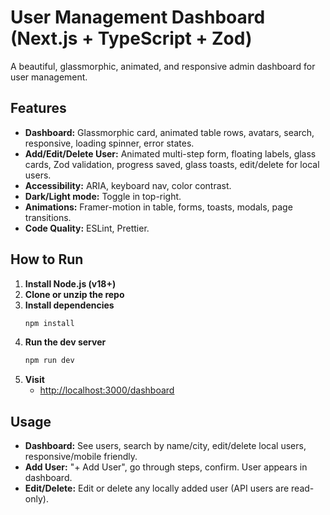 # User Management Dashboard (Next.js + TypeScript + Zod) 

A beautiful, glassmorphic, animated, and responsive admin dashboard for user management.

## Features

- **Dashboard:** Glassmorphic card, animated table rows, avatars, search, responsive, loading spinner, error states.
- **Add/Edit/Delete User:** Animated multi-step form, floating labels, glass cards, Zod validation, progress saved, glass toasts, edit/delete for local users.
- **Accessibility:** ARIA, keyboard nav, color contrast.
- **Dark/Light mode:** Toggle in top-right.
- **Animations:** Framer-motion in table, forms, toasts, modals, page transitions.
- **Code Quality:** ESLint, Prettier.


## How to Run

1. **Install Node.js (v18+)**
2. **Clone or unzip the repo**
3. **Install dependencies**
   ```bash
   npm install
   ```
4. **Run the dev server**
   ```bash
   npm run dev
   ```
5. **Visit**
   - [http://localhost:3000/dashboard](http://localhost:3000/dashboard)

## Usage

- **Dashboard:** See users, search by name/city, edit/delete local users, responsive/mobile friendly.
- **Add User:** "+ Add User", go through steps, confirm. User appears in dashboard.
- **Edit/Delete:** Edit or delete any locally added user (API users are read-only).

